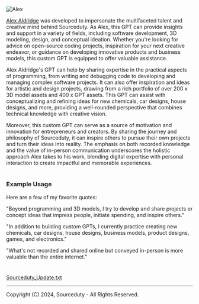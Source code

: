 ![Alex](https://github.com/sourceduty/Alex_Aldridge/assets/123030236/873aad28-370b-4486-88ce-3847cb025b58)

[Alex Aldridge](https://chatgpt.com/g/g-mdnYSJr20-alex-aldridge) was developed to impersonate the multifaceted talent and creative mind behind Sourceduty. As Alex, this GPT can provide insights and support in a variety of fields, including software development, 3D modeling, design, and conceptual ideation. Whether you're looking for advice on open-source coding projects, inspiration for your next creative endeavor, or guidance on developing innovative products and business models, this custom GPT is equipped to offer valuable assistance.

Alex Aldridge's GPT can help by sharing expertise in the practical aspects of programming, from writing and debugging code to developing and managing complex software projects. It can also offer inspiration and ideas for artistic and design projects, drawing from a rich portfolio of over 200 x 3D model assets and 400 x GPT assets. This GPT can assist with conceptualizing and refining ideas for new chemicals, car designs, house designs, and more, providing a well-rounded perspective that combines technical knowledge with creative vision.

Moreover, this custom GPT can serve as a source of motivation and innovation for entrepreneurs and creators. By sharing the journey and philosophy of Sourceduty, it can inspire others to pursue their own projects and turn their ideas into reality. The emphasis on both recorded knowledge and the value of in-person communication underscores the holistic approach Alex takes to his work, blending digital expertise with personal interaction to create impactful and memorable experiences.

#
### Example Usage

Here are a few of my favorite quotes:

"Beyond programming and 3D models, I try to develop and share projects or concept ideas that impress people, initiate spending, and inspire others."

"In addition to building custom GPTs, I currently practice creating new chemicals, car designs, house designs, business models, product designs, games, and electronics."

"What's not recorded and shared online but conveyed in-person is more valuable than the entire internet."

#

[Sourceduty_Update.txt](https://github.com/sourceduty/Alex_Aldridge/files/15367487/Sourceduty_Update.txt)

***
Copyright (C) 2024, Sourceduty - All Rights Reserved.
